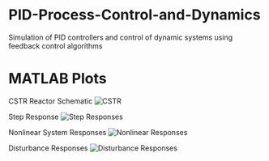 # PID-Process-Control-and-Dynamics
Simulation of PID controllers and control of dynamic systems using feedback control algorithms 

# MATLAB Plots

CSTR Reactor Schematic
![CSTR](./Gallery/Disturbance_Response)
<br>

Step Response
![Step Responses](./Gallery/Step_Response)
<br>

Nonlinear System Responses
![Nonlinear Responses](./Gallery/Nonlinear_Response)
<br>

Disturbance Responses
![Disturbance Responses](./Gallery/Disturbance_Responses)
<br>
